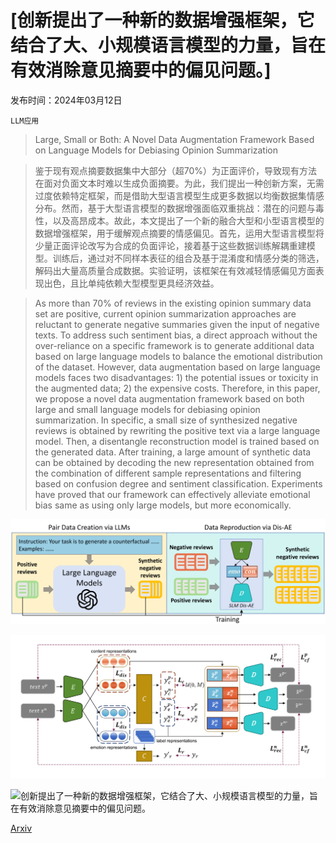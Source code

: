 # [创新提出了一种新的数据增强框架，它结合了大、小规模语言模型的力量，旨在有效消除意见摘要中的偏见问题。]

发布时间：2024年03月12日

`LLM应用`

> Large, Small or Both: A Novel Data Augmentation Framework Based on Language Models for Debiasing Opinion Summarization

> 鉴于现有观点摘要数据集中大部分（超70%）为正面评价，导致现有方法在面对负面文本时难以生成负面摘要。为此，我们提出一种创新方案，无需过度依赖特定框架，而是借助大型语言模型生成更多数据以均衡数据集情感分布。然而，基于大型语言模型的数据增强面临双重挑战：潜在的问题与毒性，以及高昂成本。故此，本文提出了一个新的融合大型和小型语言模型的数据增强框架，用于缓解观点摘要的情感偏见。首先，运用大型语言模型将少量正面评论改写为合成的负面评论，接着基于这些数据训练解耦重建模型。训练后，通过对不同样本表征的组合及基于混淆度和情感分类的筛选，解码出大量高质量合成数据。实验证明，该框架在有效减轻情感偏见方面表现出色，且比单纯依赖大型模型更具经济效益。

> As more than 70$\%$ of reviews in the existing opinion summary data set are positive, current opinion summarization approaches are reluctant to generate negative summaries given the input of negative texts. To address such sentiment bias, a direct approach without the over-reliance on a specific framework is to generate additional data based on large language models to balance the emotional distribution of the dataset. However, data augmentation based on large language models faces two disadvantages: 1) the potential issues or toxicity in the augmented data; 2) the expensive costs. Therefore, in this paper, we propose a novel data augmentation framework based on both large and small language models for debiasing opinion summarization. In specific, a small size of synthesized negative reviews is obtained by rewriting the positive text via a large language model. Then, a disentangle reconstruction model is trained based on the generated data. After training, a large amount of synthetic data can be obtained by decoding the new representation obtained from the combination of different sample representations and filtering based on confusion degree and sentiment classification. Experiments have proved that our framework can effectively alleviate emotional bias same as using only large models, but more economically.

![创新提出了一种新的数据增强框架，它结合了大、小规模语言模型的力量，旨在有效消除意见摘要中的偏见问题。](../../../paper_images/2403.07693/x1.png)

![创新提出了一种新的数据增强框架，它结合了大、小规模语言模型的力量，旨在有效消除意见摘要中的偏见问题。](../../../paper_images/2403.07693/x2.png)

![创新提出了一种新的数据增强框架，它结合了大、小规模语言模型的力量，旨在有效消除意见摘要中的偏见问题。](../../../paper_images/2403.07693/x3.png)

[Arxiv](https://arxiv.org/abs/2403.07693)